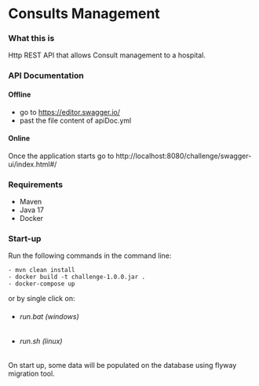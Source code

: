 # **Consults Management**

### **What this is**

Http REST API that allows Consult management to a hospital.

### **API Documentation**
#### **Offline**
   * go to https://editor.swagger.io/
   * past the file content of apiDoc.yml
#### **Online**
Once the application starts go to
http://localhost:8080/challenge/swagger-ui/index.html#/



### **Requirements**

 - Maven
 - Java 17
 - Docker

### **Start-up**

Run the following commands in the command line:

    - mvn clean install 
    - docker build -t challenge-1.0.0.jar .
    - docker-compose up

or by single click on:
* ###### run.bat (windows)
* ###### run.sh (linux)

On start up, some data will be populated on the database using flyway migration tool.

